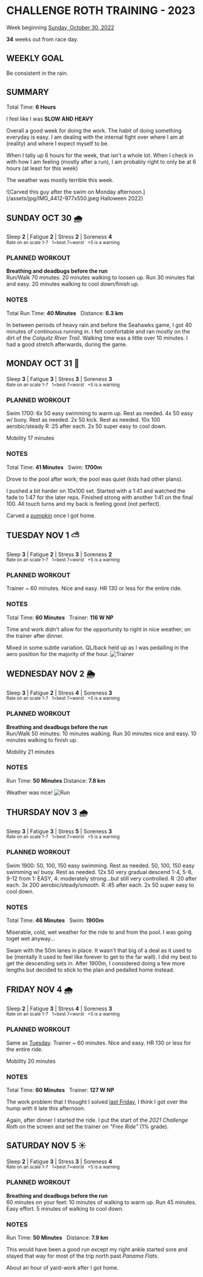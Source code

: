 # CHALLENGE ROTH TRAINING - 2023
Week beginning [Sunday, October 30, 2022](javascript:flick('sun');)

**34** weeks out from race day.

## WEEKLY GOAL
Be consistent in the rain.

## SUMMARY
Total Time: **6 Hours**

I feel like I was **SLOW AND HEAVY**

Overall a good week for doing the work.  The habit of doing something everyday is easy.  I am dealing with the internal fight over where I am at (reality) and where I expect myself to be.

When I tally up 6 hours for the week, that isn't a whole lot.  When I check in with how I am feeling (mostly after a run), I am probably right to only be at 6 hours (at least for this week)

The weather was mostly terrible this week.

![Carved this guy after the swim on Monday afternoon.](/assets/jpg/IMG_4412-977x550.jpeg Halloween 2022)

## SUNDAY OCT 30 🌧
Sleep **2** | Fatigue **2** | Stress **2** | Soreness **4**
<sup><br />Rate on an scale 1-7 &nbsp; 1=best 7=worst &nbsp; +5 is a warning</sup>

### PLANNED WORKOUT
**Breathing and deadbugs before the run​**  
Run/Walk 70 minutes: 
20 minutes walking to loosen up.
Run 30 minutes flat and easy. 
20 minutes walking to cool down/finish up. 

### NOTES
Total Run Time: **40 Minutes** &nbsp; Distance: **6.3 km**

In between periods of heavy rain and before the Seahawks game, I got 40 minutes of continuous running in.  I felt comfortable and ran mostly on the dirt of the _Colquitz River Trail_.   Walking time was a little over 10 minutes.  I had a good stretch afterwards, during the game.

<!---->
## MONDAY OCT 31 🎃
Sleep **3** | Fatigue **3** | Stress **3** | Soreness **3**
<sup><br />Rate on an scale 1-7 &nbsp; 1=best 7=worst &nbsp; +5 is a warning</sup>

### PLANNED WORKOUT
Swim 1700: 
6x 50 easy swimming to warm up. Rest as needed. 
4x 50 easy w/ buoy. Rest as needed. 
2x 50 kick. Rest as needed. 
10x 100 aerobic/steady R :25 after each. 
2x 50 super easy to cool down.

Mobility 17 minutes

### NOTES
Total Time: **41 Minutes** &nbsp; Swim: **1700m**

Drove to the pool after work; the pool was quiet (kids had other plans).

I pushed a bit harder on 10x100 set.  Started with a 1:41 and watched the fade to 1:47 for the later reps.  Finished strong with another 1:41 on the final 100.  All touch turns and my back is feeling good (not perfect).

Carved a [pumpkin](javascript:flkty.select(2);) once I got home.
<!---->
## TUESDAY NOV 1 ⛅️
Sleep **3** | Fatigue **2** | Stress **3** | Soreness **2**
<sup><br />Rate on an scale 1-7 &nbsp; 1=best 7=worst &nbsp; +5 is a warning</sup>

### PLANNED WORKOUT
Trainer ~ 60 minutes. 
Nice and easy. HR 130 or less for the entire ride.

### NOTES
Total Time: **60 Minutes** &nbsp; Trainer: **116 W NP**

Time and work didn't allow for the opportunity to right in nice weather; on the trainer after dinner.

Mixed in some subtle variation.  QL/back held up as I was pedalling in the aero position for the majority of the hour.
![Trainer](/assets/jpg/bike-20221101.jpeg)

<!---->
## WEDNESDAY NOV 2 🌦
Sleep **3** | Fatigue **2** | Stress **4** | Soreness **3**
<sup><br />Rate on an scale 1-7 &nbsp; 1=best 7=worst &nbsp; +5 is a warning</sup>

### PLANNED WORKOUT
**Breathing and deadbugs before the run​**   
Run/Walk 50 minutes: 
10 minutes walking. 
Run 30 minutes nice and easy. 
10 minutes walking to finish up.

Mobility 21 minutes

### NOTES
Run Time: **50 Minutes** Distance: **7.8 km**

Weather was nice!
![Run](/assets/jpg/run-20221102.jpeg)

<!---->
## THURSDAY NOV 3 🌧
Sleep **3** | Fatigue **3** | Stress **5** | Soreness **3**
<sup><br />Rate on an scale 1-7 &nbsp; 1=best 7=worst &nbsp; +5 is a warning</sup>

### PLANNED WORKOUT
Swim 1900: 
50, 100, 150 easy swimming. Rest as needed. 
50, 100, 150 easy swimming w/ buoy. Rest as needed. 
12x 50 very gradual descend 1-4, 5-8, 9-12 from 1: EASY, 4: moderately strong...but still very controlled. R :20 after each. 
3x 200 aerobic/steady/smooth. R :45 after each. 
2x 50 super easy to cool down.

### NOTES
Total Time: **46 Minutes** &nbsp; Swim: **1900m**

Miserable, cold, wet weather for the ride to and from the pool.  I was going toget wet anyway...

Swam with the 50m lanes in place.  It wasn't that big of a deal as it used to be (mentally it used to feel like forever to get to the far wall).  I did my best to get the descending sets in.  After 1900m, I considered doing a few more lengths but decided to stick to the plan and pedalled home instead.

<!---->
## FRIDAY NOV 4 🌧
Sleep **2** | Fatigue **3** | Stress **4** | Soreness **3**
<sup><br />Rate on an scale 1-7 &nbsp; 1=best 7=worst &nbsp; +5 is a warning</sup>

### PLANNED WORKOUT
Same as [Tuesday](javascript:flick('tue');). 
Trainer ~ 60 minutes.
Nice and easy. HR 130 or less for the entire ride.

Mobility 20 minutes

### NOTES
Total Time: **60 Minutes** &nbsp; Trainer: **127 W NP**

The work problem that I thought I solved [last Friday](challenge2023-35weeksout?fri), I think I got over the hump with it late this afternoon.

Again, after dinner I started the ride.  I put the start of the _2021 Challenge Roth_ on the screen and set the trainer on _"Free Ride"_ (1% grade).


<!---->
## SATURDAY NOV 5 ☀️
Sleep **2** | Fatigue **3** | Stress **3** | Soreness **4**
<sup><br />Rate on an scale 1-7 &nbsp; 1=best 7=worst &nbsp; +5 is a warning</sup>

### PLANNED WORKOUT
**Breathing and deadbugs before the run​**  
60 minutes on your feet: 
10 minutes of walking to warm up. 
Run 45 minutes. Easy effort. 
5 minutes of walking to cool down.

### NOTES
Run Time: **50 Minutes** &nbsp; Distance: **7.9 km**

This would have been a good run except my right ankle started sore and stayed that way for most of the trip north past _Panama Flats_.

About an hour of yard-work after I got home.